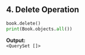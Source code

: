 ## 4. Delete Operation

```python
book.delete()
print(Book.objects.all())
```

**Output:**  
`<QuerySet []>`
